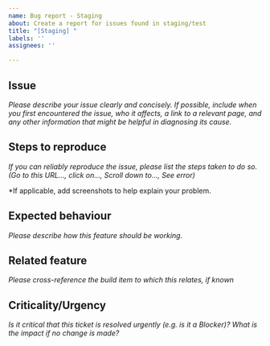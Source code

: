 ```yaml
---
name: Bug report - Staging
about: Create a report for issues found in staging/test
title: "[Staging] "
labels: ''
assignees: ''

---
```


## Issue
*Please describe your issue clearly and concisely. If possible, include when you first encountered the issue, who it affects, a link to a relevant page, and any other information that might be helpful in diagnosing its cause.*

## Steps to reproduce
*If you can reliably reproduce the issue, please list the steps taken to do so. (Go to this URL..., click on..., Scroll down to..., See error)*

*If applicable, add screenshots to help explain your problem.

## Expected behaviour
*Please describe how this feature should be working.*

## Related feature
*Please cross-reference the build item to which this relates, if known*

## Criticality/Urgency
*Is it critical that this ticket is resolved urgently (e.g. is it a Blocker)?  What is the impact if no change is made?*
